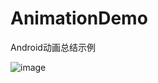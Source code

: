 # AnimationDemo
Android动画总结示例

![image](https://github.com/liuqiangit/AnimationDemo/tree/master/gif/demo.gif)
